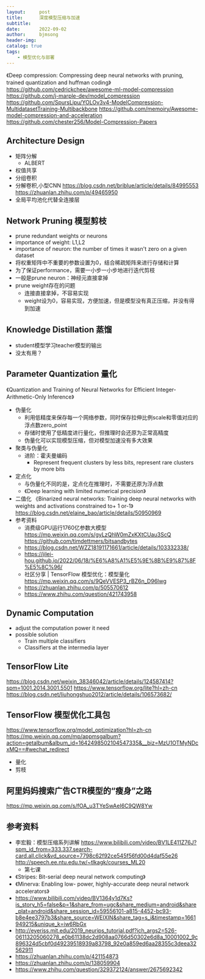 ```yaml
---
layout:     post
title:      深度模型压缩与加速
subtitle:   
date:       2022-09-02
author:     bjmsong
header-img: 
catalog: true
tags:
    - 模型优化与部署
---
```

《Deep compression: Compressing deep neural networks with pruning, trained quantization and huffman coding》
https://github.com/cedrickchee/awesome-ml-model-compression
https://github.com/j-marple-dev/model_compression
https://github.com/SpursLipu/YOLOv3v4-ModelCompression-MultidatasetTraining-Multibackbone
https://github.com/memoiry/Awesome-model-compression-and-acceleration
https://github.com/chester256/Model-Compression-Papers

## Architecture Design
- 矩阵分解
    - ALBERT
- 权值共享
- 分组卷积
- 分解卷积,小型CNN
https://blog.csdn.net/briblue/article/details/84995553
https://zhuanlan.zhihu.com/p/49465950
- 全局平均池化代替全连接层

## Network Pruning 模型剪枝
- prune redundant weights or neurons
- importance of weight: L1,L2
- importance of neuron: the number of times it wasn't zero on a given dataset
- 将权重矩阵中不重要的参数设置为0，结合稀疏矩阵来进行存储和计算
- 为了保证performance，需要一小步一小步地进行迭代剪枝
- 一般是prune neuron：神经元直接拿掉
- prune weight存在的问题
    - 连接直接拿掉，不容易实现
    - weight设为0，容易实现，方便加速，但是模型没有真正压缩，并没有得到加速

## Knowledge Distillation 蒸馏
- student模型学习teacher模型的输出
- 没太有用？

## Parameter Quantization 量化
《Quantization and Training of Neural Networks for Efficient Integer-Arithmetic-Only Inference》
- 伪量化
    - 利用低精度来保存每一个网络参数，同时保存拉伸比例scale和零值对应的浮点数zero_point
    - 存储时使用了低精度进行量化，但推理时会还原为正常高精度
    - 伪量化可以实现模型压缩，但对模型加速没有多大效果
- 聚类与伪量化
    - 进阶：霍夫曼编码
        - Represent frequent clusters by less bits, represent rare clusters by more bits
- 定点化
    - 与伪量化不同的是，定点化在推理时，不需要还原为浮点数
    - 《Deep learning with limited numerical precision》
- 二值化
《Binarized neural networks: Training deep neural networks with weights and activations constrained to+ 1 or-1》
https://blog.csdn.net/elaine_bao/article/details/50950969
- 参考资料
    - 消费级GPU运行1760亿参数大模型
    https://mp.weixin.qq.com/s/gyLzQhW0mZxKXtCUau3ScQ
    https://github.com/timdettmers/bitsandbytes
    - https://blog.csdn.net/WZZ18191171661/article/details/103332338/
    - https://jilei-hou.github.io/2022/06/18/%E6%A8%A1%E5%9E%8B%E9%87%8F%E5%8C%96/
    - 社区分享 | TensorFlow 模型优化：模型量化
    https://mp.weixin.qq.com/s/9QeVVESP3_rBZ6n_D96lwg
    - https://zhuanlan.zhihu.com/p/505570612
    - https://www.zhihu.com/question/421743958
    
## Dynamic Computation
- adjust the computation power it need
- possible solution
    - Train multiple classifiers
    - Classifiers at the intermedia layer

## TensorFlow Lite
https://blog.csdn.net/weixin_38346042/article/details/124587414?spm=1001.2014.3001.5501
https://www.tensorflow.org/lite?hl=zh-cn
https://blog.csdn.net/liuhongshuo2012/article/details/106573682/

## TensorFlow 模型优化工具包
https://www.tensorflow.org/model_optimization?hl=zh-cn
https://mp.weixin.qq.com/mp/appmsgalbum?action=getalbum&album_id=1642498502104547335&__biz=MzU1OTMyNDcxMQ==#wechat_redirect
- 量化
- 剪枝

## 阿里妈妈搜索广告CTR模型的“瘦身”之路
https://mp.weixin.qq.com/s/fOA_u3TYeSwAeI6C9QW8Yw

## 参考资料
- 李宏毅：模型压缩系列讲解
https://www.bilibili.com/video/BV1LE411Z76J?spm_id_from=333.337.search-card.all.click&vd_source=7798c62f92ce545f56fd00d4daf55e26
http://speech.ee.ntu.edu.tw/~tlkagk/courses_ML20
    - 第七课
- 《Stripes: Bit-serial deep neural network computing》
- 《Minerva: Enabling low- power, highly-accurate deep neural network accelerators》
- https://www.bilibili.com/video/BV1364y1d7Ks?is_story_h5=false&p=1&share_from=ugc&share_medium=android&share_plat=android&share_session_id=59556101-a815-4452-bc93-b8e4ee3797b3&share_source=WEIXIN&share_tag=s_i&timestamp=1661949215&unique_k=iw6RbGx
- http://eyeriss.mit.edu/2019_neurips_tutorial.pdf?ich_args2=526-06113205060278_e0b61138dc2d908aa0766d50302e6d8a_10001002_9c896324d5cbf0d49239518939a83798_92e0a859ed6aa28355c3deea32562911
- https://zhuanlan.zhihu.com/p/421154873
- https://zhuanlan.zhihu.com/p/138059904
- https://www.zhihu.com/question/329372124/answer/2675692342


